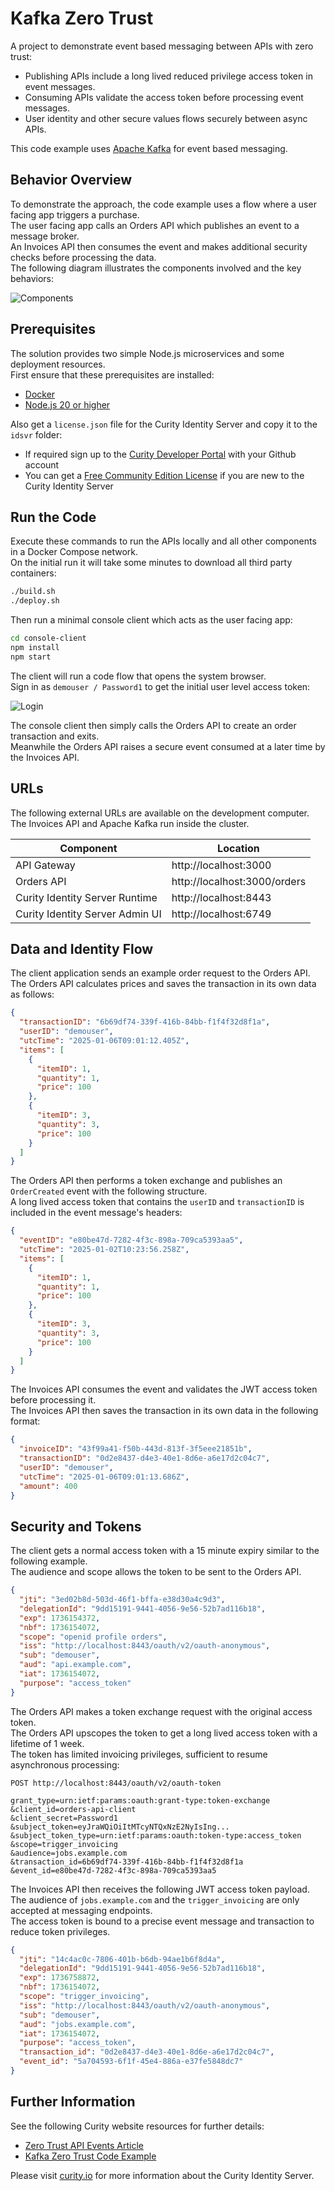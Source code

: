# Kafka Zero Trust

A project to demonstrate event based messaging between APIs with zero trust:

- Publishing APIs include a long lived reduced privilege access token in event messages.
- Consuming APIs validate the access token before processing event messages.
- User identity and other secure values flows securely between async APIs.

This code example uses [Apache Kafka](https://kafka.apache.org/) for event based messaging.

## Behavior Overview

To demonstrate the approach, the code example uses a flow where a user facing app triggers a purchase.\
The user facing app calls an Orders API which publishes an event to a message broker.\
An Invoices API then consumes the event and makes additional security checks before processing the data.\
The following diagram illustrates the components involved and the key behaviors:

![Components](./doc/components.svg)

## Prerequisites

The solution provides two simple Node.js microservices and some deployment resources.\
First ensure that these prerequisites are installed:

- [Docker](https://www.docker.com/products/docker-desktop/)
- [Node.js 20 or higher](https://nodejs.org/en/download/)

Also get a `license.json` file for the Curity Identity Server and copy it to the `idsvr` folder:

- If required sign up to the [Curity Developer Portal](https://developer.curity.io/) with your Github account
- You can get a [Free Community Edition License](https://curity.io/product/community/) if you are new to the Curity Identity Server

## Run the Code

Execute these commands to run the APIs locally and all other components in a Docker Compose network.\
On the initial run it will take some minutes to download all third party containers:

```bash
./build.sh
./deploy.sh
```

Then run a minimal console client which acts as the user facing app:

```bash
cd console-client
npm install
npm start
```

The client will run a code flow that opens the system browser.\
Sign in as `demouser / Password1` to get the initial user level access token:

![Login](./doc/login.png)

The console client then simply calls the Orders API to create an order transaction and exits.\
Meanwhile the Orders API raises a secure event consumed at a later time by the Invoices API.

## URLs

The following external URLs are available on the development computer.\
The Invoices API and Apache Kafka run inside the cluster.

| Component | Location |
| --------- | -------- |
| API Gateway | http://localhost:3000 |
| Orders API | http://localhost:3000/orders |
| Curity Identity Server Runtime | http://localhost:8443 |
| Curity Identity Server Admin UI | http://localhost:6749 |

## Data and Identity Flow

The client application sends an example order request to the Orders API.\
The Orders API calculates prices and saves the transaction in its own data as follows:

```json
{
  "transactionID": "6b69df74-339f-416b-84bb-f1f4f32d8f1a",
  "userID": "demouser",
  "utcTime": "2025-01-06T09:01:12.405Z",
  "items": [
    {
      "itemID": 1,
      "quantity": 1,
      "price": 100
    },
    {
      "itemID": 3,
      "quantity": 3,
      "price": 100
    }
  ]
}
```

The Orders API then performs a token exchange and publishes an `OrderCreated` event with the following structure.\
A long lived access token that contains the `userID` and `transactionID` is included in the event message's headers:

```json
{
  "eventID": "e80be47d-7282-4f3c-898a-709ca5393aa5",
  "utcTime": "2025-01-02T10:23:56.258Z",
  "items": [
    {
      "itemID": 1,
      "quantity": 1,
      "price": 100
    },
    {
      "itemID": 3,
      "quantity": 3,
      "price": 100
    }
  ]
}
```

The Invoices API consumes the event and validates the JWT access token before processing it.\
The Invoices API then saves the transaction in its own data in the following format:

```json
{
  "invoiceID": "43f99a41-f50b-443d-813f-3f5eee21851b",
  "transactionID": "0d2e8437-d4e3-40e1-8d6e-a6e17d2c04c7",
  "userID": "demouser",
  "utcTime": "2025-01-06T09:01:13.686Z",
  "amount": 400
}
```

## Security and Tokens

The client gets a normal access token with a 15 minute expiry similar to the following example.\
The audience and scope allows the token to be sent to the Orders API.

```json
{
  "jti": "3ed02b8d-503d-46f1-bffa-e38d30a4c9d3",
  "delegationId": "9dd15191-9441-4056-9e56-52b7ad116b18",
  "exp": 1736154372,
  "nbf": 1736154072,
  "scope": "openid profile orders",
  "iss": "http://localhost:8443/oauth/v2/oauth-anonymous",
  "sub": "demouser",
  "aud": "api.example.com",
  "iat": 1736154072,
  "purpose": "access_token"
}
```

The Orders API makes a token exchange request with the original access token.\
The Orders API upscopes the token to get a long lived access token with a lifetime of 1 week.\
The token has limited invoicing privileges, sufficient to resume asynchronous processing:

```text
POST http://localhost:8443/oauth/v2/oauth-token

grant_type=urn:ietf:params:oauth:grant-type:token-exchange
&client_id=orders-api-client
&client_secret=Password1
&subject_token=eyJraWQiOiItMTcyNTQxNzE2NyIsIng...
&subject_token_type=urn:ietf:params:oauth:token-type:access_token
&scope=trigger_invoicing
&audience=jobs.example.com
&transaction_id=6b69df74-339f-416b-84bb-f1f4f32d8f1a
&event_id=e80be47d-7282-4f3c-898a-709ca5393aa5
```

The Invoices API then receives the following JWT access token payload.\
The audience of `jobs.example.com` and the `trigger_invoicing` are only accepted at messaging endpoints.\
The access token is bound to a precise event message and transaction to reduce token privileges.

```json
{
  "jti": "14c4ac0c-7806-401b-b6db-94ae1b6f8d4a",
  "delegationId": "9dd15191-9441-4056-9e56-52b7ad116b18",
  "exp": 1736758872,
  "nbf": 1736154072,
  "scope": "trigger_invoicing",
  "iss": "http://localhost:8443/oauth/v2/oauth-anonymous",
  "sub": "demouser",
  "aud": "jobs.example.com",
  "iat": 1736154072,
  "purpose": "access_token",
  "transaction_id": "0d2e8437-d4e3-40e1-8d6e-a6e17d2c04c7",
  "event_id": "5a704593-6f1f-45e4-886a-e37fe5848dc7"
}
```

## Further Information

See the following Curity website resources for further details:

- [Zero Trust API Events Article](https://curity.io/resources/learn/zero-trust-api-events)
- [Kafka Zero Trust Code Example](https://curity.io/resources/learn/securing-api-events-using-jwts)

Please visit [curity.io](https://curity.io/) for more information about the Curity Identity Server.
